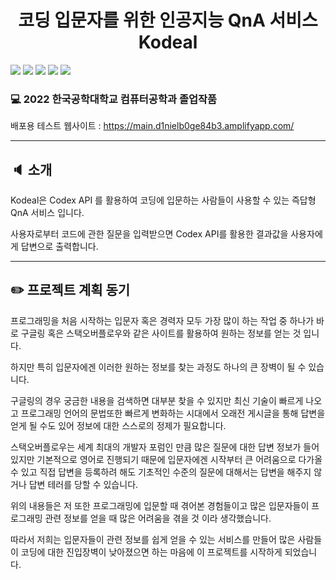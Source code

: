<h1 align="center">코딩 입문자를 위한 인공지능 QnA 서비스 Kodeal</h1>

<img src="https://img.shields.io/badge/html5-E34F26?style=for-the-badge&logo=html5&logoColor=white"> <img src="https://img.shields.io/badge/styled-components-DB7093?style=for-the-badge&logo=styled-components&logoColor=white"> <img src="https://img.shields.io/badge/typescript-3178C6?style=for-the-badge&logo=typescript&logoColor=white"> <img src="https://img.shields.io/badge/React-61DAFB?style=for-the-badge&logo=React&logoColor=white"> <img src="https://img.shields.io/badge/Redux-764ABC?style=for-the-badge&logo=Redux&logoColor=white">

### :computer: 2022 한국공학대학교 컴퓨터공학과 졸업작품

배포용 테스트 웹사이트 : https://main.d1nielb0ge84b3.amplifyapp.com/

------------

## :speaker: 소개
Kodeal은 Codex API 를 활용하여 코딩에 입문하는 사람들이 사용할 수 있는 즉답형 QnA 서비스 입니다.

사용자로부터 코드에 관한 질문을 입력받으면 Codex API를 활용한 결과값을 사용자에게 답변으로 출력합니다.

------------

## :pencil2: 프로젝트 계획 동기
프로그래밍을 처음 시작하는 입문자 혹은 경력자 모두 가장 많이 하는 작업 중 하나가 바로 구글링 혹은 스택오버플로우와 같은 사이트를 활용하여 원하는 정보를 얻는 것 입니다.


하지만 특히 입문자에겐 이러한 원하는 정보를 찾는 과정도 하나의 큰 장벽이 될 수 있습니다. 


구글링의 경우 궁금한 내용을 검색하면 대부분 찾을 수 있지만 최신 기술이 빠르게 나오고 프로그래밍 언어의 문법또한 빠르게 변화하는 시대에서 오래전 게시글을 통해 답변을 얻게 될 수도 있어 정보에 대한 스스로의 정제가 필요합니다.


스택오버플로우는 세계 최대의 개발자 포럼인 만큼 많은 질문에 대한 답변 정보가 들어있지만 기본적으로 영어로 진행되기 때문에 입문자에겐 시작부터 큰 어려움으로 다가올 수 있고 직접 답변을 등록하려 
해도 기초적인 수준의 질문에 대해서는 답변을 해주지 않거나 답변 테러를 당할 수 있습니다.


위의 내용들은 저 또한 프로그래밍에 입문할 때 겪어본 경험들이고 많은 입문자들이 프로그래밍 관련 정보를 얻을 때 많은 어려움을 겪을 것 이라 생각했습니다.

따라서 저희는 입문자들이 관련 정보를 쉽게 얻을 수 있는 서비스를 만들어 많은 사람들이 코딩에 대한 진입장벽이 낮아졌으면 하는 마음에 이 프로젝트를 시작하게 되었습니다.



